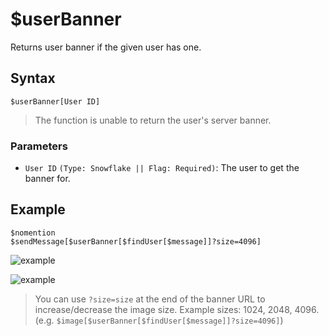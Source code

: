 # $userBanner
Returns user banner if the given user has one.

## Syntax
```
$userBanner[User ID]
```
> The function is unable to return the user's server banner.

### Parameters
- `User ID` `(Type: Snowflake || Flag: Required)`: The user to get the banner for.

## Example
```
$nomention
$sendMessage[$userBanner[$findUser[$message]]?size=4096]
```
![example](https://user-images.githubusercontent.com/113303649/212497271-e2ebad00-2d78-4bdf-a697-c2863df527e2.png)

![example](https://user-images.githubusercontent.com/113303649/212497313-3824e855-d634-4e8a-848e-975d6d768df3.png)

> You can use `?size=size` at the end of the banner URL to increase/decrease the image size. Example sizes: 1024, 2048, 4096.
>  (e.g. `$image[$userBanner[$findUser[$message]]?size=4096]`)
